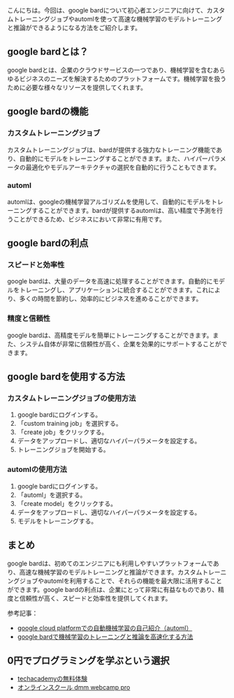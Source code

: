 <!--
title: 【起業家向け】google bardで実現する高速な機械学習のモデルトレーニングと推論
tags: google,bard,起業
id: 
private: false
-->

こんにちは。今回は、google bardについて初心者エンジニアに向けて、カスタムトレーニングジョブやautomlを使って高速な機械学習のモデルトレーニングと推論ができるようになる方法をご紹介します。

## google bardとは？

google bardとは、企業のクラウドサービスの一つであり、機械学習を含むあらゆるビジネスのニーズを解決するためのプラットフォームです。機械学習を扱うために必要な様々なリソースを提供してくれます。

## google bardの機能

### カスタムトレーニングジョブ

カスタムトレーニングジョブは、bardが提供する強力なトレーニング機能であり、自動的にモデルをトレーニングすることができます。また、ハイパーパラメータの最適化やモデルアーキテクチャの選択を自動的に行うこともできます。

### automl

automlは、googleの機械学習アルゴリズムを使用して、自動的にモデルをトレーニングすることができます。bardが提供するautomlは、高い精度で予測を行うことができるため、ビジネスにおいて非常に有用です。

## google bardの利点

### スピードと効率性

google bardは、大量のデータを高速に処理することができます。自動的にモデルをトレーニングし、アプリケーションに統合することができます。これにより、多くの時間を節約し、効率的にビジネスを進めることができます。

### 精度と信頼性

google bardは、高精度モデルを簡単にトレーニングすることができます。また、システム自体が非常に信頼性が高く、企業を効果的にサポートすることができます。

## google bardを使用する方法

### カスタムトレーニングジョブの使用方法

1. google bardにログインする。
2. 「custom training job」を選択する。
3. 「create job」をクリックする。
4. データをアップロードし、適切なハイパーパラメータを設定する。
5. トレーニングジョブを開始する。

### automlの使用方法

1. google bardにログインする。
2. 「automl」を選択する。
3. 「create model」をクリックする。
4. データをアップロードし、適切なハイパーパラメータを設定する。
5. モデルをトレーニングする。

## まとめ

google bardは、初めてのエンジニアにも利用しやすいプラットフォームであり、高速な機械学習のモデルトレーニングと推論ができます。カスタムトレーニングジョブやautomlを利用することで、それらの機能を最大限に活用することができます。google bardの利点は、企業にとって非常に有益なものであり、精度と信頼性が高く、スピードと効率性を提供してくれます。

参考記事：
- [google cloud platformでの自動機械学習の自己紹介（automl）](https://dev.classmethod.jp/articles/google-cloud-platform-automl/)
- [google bardで機械学習のトレーニングと推論を高速化する方法](https://www.linode.com/docs/guides/google-bard-ml-training/)

## 0円でプログラミングを学ぶという選択
- [techacademyの無料体験](//af.moshimo.com/af/c/click?a_id=2612475&amp;p_id=1555&amp;pc_id=2816&amp;pl_id=22706&amp;url=https%3a%2f%2ftechacademy.jp%2fhtmlcss-trial%3futm_source%3dmoshimo%26utm_medium%3daffiliate%26utm_campaign%3dtextad)
- [オンラインスクール dmm webcamp pro](//af.moshimo.com/af/c/click?a_id=2612482&amp;p_id=1363&amp;pc_id=2297&amp;pl_id=39999&amp;guid=on)

